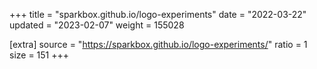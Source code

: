 +++
title = "sparkbox.github.io/logo-experiments"
date = "2022-03-22"
updated = "2023-02-07"
weight = 155028

[extra]
source = "https://sparkbox.github.io/logo-experiments/"
ratio = 1
size = 151
+++

